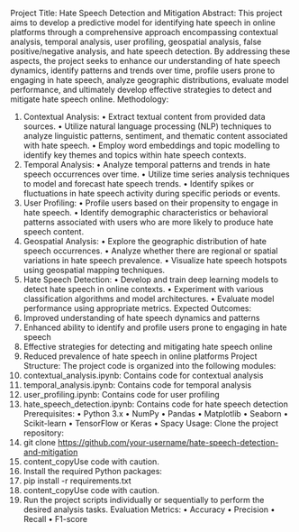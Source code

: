 Project Title: Hate Speech Detection and Mitigation
Abstract:
  This project aims to develop a predictive model for identifying hate speech in online platforms through a comprehensive approach encompassing contextual analysis, temporal analysis, user profiling, geospatial analysis, false positive/negative analysis, and hate speech detection. By addressing these aspects, the project seeks to enhance our understanding of hate speech dynamics, identify patterns and trends over time, profile users prone to engaging in hate speech, analyze geographic distributions, evaluate model performance, and ultimately develop effective strategies to detect and mitigate hate speech online.
Methodology:
  1.	Contextual Analysis:
    •	Extract textual content from provided data sources.
    •	Utilize natural language processing (NLP) techniques to analyze linguistic patterns, sentiment, and thematic content         associated with hate speech.
    •	Employ word embeddings and topic modelling to identify key themes and topics within hate speech contexts.
  2.	Temporal Analysis:
    •	Analyze temporal patterns and trends in hate speech occurrences over time.
    •	Utilize time series analysis techniques to model and forecast hate speech trends.
    •	Identify spikes or fluctuations in hate speech activity during specific periods or events.
  3.	User Profiling:
    •	Profile users based on their propensity to engage in hate speech.
    •	Identify demographic characteristics or behavioral patterns associated with users who are more likely to produce hate        speech content.
  4.	Geospatial Analysis:
    •	Explore the geographic distribution of hate speech occurrences.
    •	Analyze whether there are regional or spatial variations in hate speech prevalence.
    •	Visualize hate speech hotspots using geospatial mapping techniques.
  5.	Hate Speech Detection:
    •	Develop and train deep learning models to detect hate speech in online contexts.
    •	Experiment with various classification algorithms and model architectures.
    •	Evaluate model performance using appropriate metrics.
Expected Outcomes:
  1.	Improved understanding of hate speech dynamics and patterns
  2.	Enhanced ability to identify and profile users prone to engaging in hate speech
  3.	Effective strategies for detecting and mitigating hate speech online
  4.	Reduced prevalence of hate speech in online platforms
Project Structure:
The project code is organized into the following modules:
  1.	contextual_analysis.ipynb: Contains code for contextual analysis
  2.	temporal_analysis.ipynb: Contains code for temporal analysis
  3.	user_profiling.ipynb: Contains code for user profiling
  4.	hate_speech_detection.ipynb: Contains code for hate speech detection
Prerequisites:
  •	Python 3.x
  •	NumPy
  •	Pandas
  •	Matplotlib
  •	Seaborn
  •	Scikit-learn
  •	TensorFlow or Keras
  •	Spacy
Usage:
Clone the project repository:
  1.	git clone https://github.com/your-username/hate-speech-detection-and-mitigation
  2.	content_copyUse code with caution.
  3.	Install the required Python packages:
  4.	pip install -r requirements.txt
  5.	content_copyUse code with caution.
  6.	Run the project scripts individually or sequentially to perform the desired analysis tasks.
Evaluation Metrics:
  •	Accuracy
  •	Precision
  •	Recall
  •	F1-score
